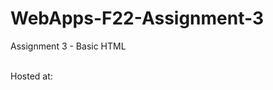 # WebApps-F22-Assignment-3
Assignment 3 - Basic HTML

<br>
Hosted at: <https://44-563-web-apps-f22.github.io/44563-webapps-assignment-3-saitejaswini2525/>